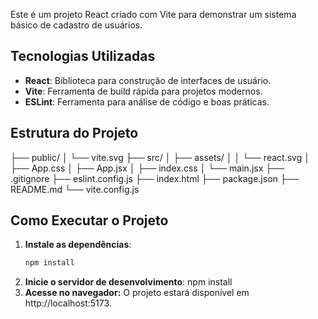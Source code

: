 Este é um projeto React criado com Vite para demonstrar um sistema básico de cadastro de usuários.

## Tecnologias Utilizadas

- **React**: Biblioteca para construção de interfaces de usuário.
- **Vite**: Ferramenta de build rápida para projetos modernos.
- **ESLint**: Ferramenta para análise de código e boas práticas.

## Estrutura do Projeto

├── public/ │ └── vite.svg ├── src/ │ ├── assets/ │ │ └── react.svg │ ├── App.css │ ├── App.jsx │ ├── index.css │ └── main.jsx ├── .gitignore ├── eslint.config.js ├── index.html ├── package.json ├── README.md └── vite.config.js

## Como Executar o Projeto

1. **Instale as dependências**:
   ```bash
   npm install
2. **Inicie o servidor de desenvolvimento**:
   npm install
3. **Acesse no navegador:** O projeto estará disponível em http://localhost:5173.
   
